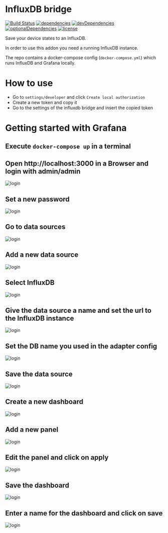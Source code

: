 # InfluxDB bridge

[![Build Status](https://github.com/tim-hellhake/influxdb-bridge/workflows/Build/badge.svg)](https://github.com/tim-hellhake/influxdb-bridge/actions?query=workflow%3ABuild)
[![dependencies](https://david-dm.org/tim-hellhake/influxdb-bridge.svg)](https://david-dm.org/tim-hellhake/influxdb-bridge)
[![devDependencies](https://david-dm.org/tim-hellhake/influxdb-bridge/dev-status.svg)](https://david-dm.org/tim-hellhake/influxdb-bridge?type=dev)
[![optionalDependencies](https://david-dm.org/tim-hellhake/influxdb-bridge/optional-status.svg)](https://david-dm.org/tim-hellhake/influxdb-bridge?type=optional)
[![license](https://img.shields.io/badge/license-MPL--2.0-blue.svg)](LICENSE)

Save your device states to an InfluxDB.

In order to use this addon you need a running InfluxDB instance.

The repo contains a docker-compose config (`docker-compose.yml`) which runs InfluxDB and Grafana locally.

# How to use
* Go to `settings/developer` and click `Create local authorization`
* Create a new token and copy it
* Go to the settings of the influxdb bridge and insert the copied token

# Getting started with Grafana
## Execute `docker-compose up` in a terminal

## Open http://localhost:3000 in a Browser and login with admin/admin
![login](img/01-login.png)

## Set a new password
![login](img/02-new-password.png)

## Go to data sources
![login](img/03-sources.png)

## Add a new data source
![login](img/04-add-source.png)

## Select InfluxDB
![login](img/05-source-influx.png)

## Give the data source a name and set the url to the InfluxDB instance
![login](img/06-source-url.png)

## Set the DB name you used in the adapter config
![login](img/07-source-database.png)

## Save the data source
![login](img/08-source-save.png)

## Create a new dashboard
![login](img/09-new-dashboard.png)

## Add a new panel
![login](img/10-new-panel.png)

## Edit the panel and click on apply
![login](img/11-edit-panel.png)

## Save the dashboard
![login](img/12-dashboard.png)

## Enter a name for the dashboard and click on save
![login](img/13-save-dashboard.png)
